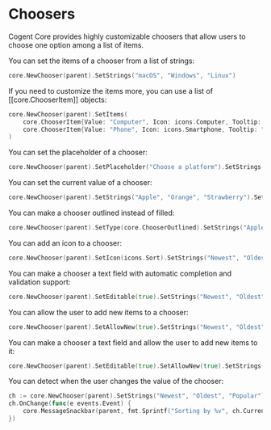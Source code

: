# Choosers

Cogent Core provides highly customizable choosers that allow users to choose one option among a list of items.

You can set the items of a chooser from a list of strings:

```Go
core.NewChooser(parent).SetStrings("macOS", "Windows", "Linux")
```

If you need to customize the items more, you can use a list of [[core.ChooserItem]] objects:

```Go
core.NewChooser(parent).SetItems(
    core.ChooserItem{Value: "Computer", Icon: icons.Computer, Tooltip: "Use a computer"},
    core.ChooserItem{Value: "Phone", Icon: icons.Smartphone, Tooltip: "Use a phone"},
)
```

You can set the placeholder of a chooser:

```Go
core.NewChooser(parent).SetPlaceholder("Choose a platform").SetStrings("macOS", "Windows", "Linux")
```

You can set the current value of a chooser:

```Go
core.NewChooser(parent).SetStrings("Apple", "Orange", "Strawberry").SetCurrentValue("Orange")
```

You can make a chooser outlined instead of filled:

```Go
core.NewChooser(parent).SetType(core.ChooserOutlined).SetStrings("Apple", "Orange", "Strawberry")
```

You can add an icon to a chooser:

```Go
core.NewChooser(parent).SetIcon(icons.Sort).SetStrings("Newest", "Oldest", "Popular")
```

You can make a chooser a text field with automatic completion and validation support:

```Go
core.NewChooser(parent).SetEditable(true).SetStrings("Newest", "Oldest", "Popular")
```

You can allow the user to add new items to a chooser:

```Go
core.NewChooser(parent).SetAllowNew(true).SetStrings("Newest", "Oldest", "Popular")
```

You can make a chooser a text field and allow the user to add new items to it:

```Go
core.NewChooser(parent).SetEditable(true).SetAllowNew(true).SetStrings("Newest", "Oldest", "Popular")
```

You can detect when the user changes the value of the chooser:

```Go
ch := core.NewChooser(parent).SetStrings("Newest", "Oldest", "Popular")
ch.OnChange(func(e events.Event) {
    core.MessageSnackbar(parent, fmt.Sprintf("Sorting by %v", ch.CurrentItem.Value))
})
```
